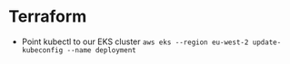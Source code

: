 # Terraform


- Point kubectl to our EKS cluster
```aws eks --region eu-west-2 update-kubeconfig --name deployment```

